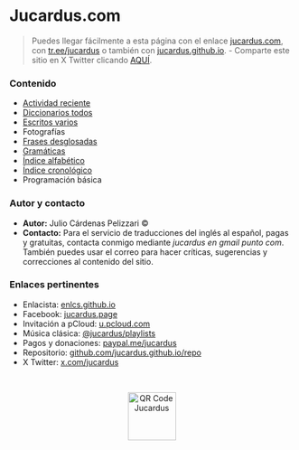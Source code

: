 # Jucardus.com

> Puedes llegar fácilmente a esta página con el enlace [jucardus.com](https://jucardus.com), con [tr.ee/jucardus](https://tr.ee/jucardus) o también con [jucardus.github.io](https://jucardus.github.io). - Comparte este sitio en X Twitter clicando [AQUÍ](https://x.com/intent/tweet?text=Apotegmas%20%C2%B7%20Caracteres%20chinos%20%C2%B7%20Citas%20%C2%B7%20Cuentos%20%C2%B7%20Diario%20%C2%B7%20Enlaces%20%C2%B7%20Frases%20chinas%20%C2%B7%20Frases%20latinas%20%C2%B7%20Poes%C3%ADa%20%C2%B7%20Proverbios%20chinos%20%C2%B7%20Reflexiones%20%C2%B7%20Traducciones%20%C2%B7%20Vocabulario%20espa%C3%B1ol%20%C2%B7%20Vocabulario%20ingl%C3%A9s-espa%C3%B1ol%20%C2%B7%20Vocabulario%20multiling%C3%BCe%0A%E2%86%92%20https%3A%2F%2Fgithub.com%2Fjucardus%2Frepo%2Fedit%2Fmain%2Freadme.md%0A%0A%40jucardus).

### Contenido

* [Actividad reciente](https://github.com/jucardus.github.io/repo/blob/main/indices/actividad.md)
* [Diccionarios todos](https://github.com/jucardus.github.io/repo/blob/main/indices/diccionarios.md)
* [Escritos varios](https://github.com/jucardus.github.io/repo/blob/main/indices/escritos.md)
* Fotografías
* [Frases desglosadas](https://github.com/jucardus.github.io/repo/blob/main/indices/frases.md)
* [Gramáticas](https://github.com/jucardus.github.io/repo/blob/main/indices/gramaticas.md)
* [Índice alfabético](https://github.com/jucardus.github.io/repo/blob/main/indices/alfabetico.md)
* [Índice cronológico](https://github.com/jucardus.github.io/repo/blob/main/indices/cronologico.md)
* Programación básica

### Autor y contacto

* **Autor:** Julio Cárdenas Pelizzari ©
* **Contacto:** Para el servicio de traducciones del inglés al español, pagas y gratuitas, contacta conmigo mediante _jucardus en gmail punto com_. También puedes usar el correo para hacer críticas, sugerencias y correcciones al contenido del sitio.

### Enlaces pertinentes

* Enlacista: [enlcs.github.io](https://enlcs.github.io)
* Facebook: [jucardus.page](https://www.facebook.com/jucardus.page)
* Invitación a pCloud: [u.pcloud.com](https://u.pcloud.com/#page=register&invite=sBID7ZQ96upV)
* Música clásica: [@jucardus/playlists](https://www.youtube.com/@jucardus/playlists)
* Pagos y donaciones: [paypal.me/jucardus](https://paypal.me/jucardus)
* Repositorio: [github.com/jucardus.github.io/repo](https://github.com/jucardus.github.io/repo)
* X Twitter: [x.com/jucardus](https://x.com/jucardus)

&nbsp;

<p align="center">
  <img
    alt="QR Code Jucardus"
    src="https://i.postimg.cc/25xL80sg/qr-https-jucardus-com.png"
    width="85px"
    />
</p>
